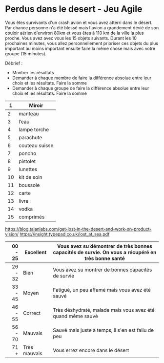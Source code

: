 # Perdus dans le desert - Jeu Agile
Vous êtes survivants d'un crash avion et vous avez atterri dans le désert. Par chance personne n'a été blessé mais l'avion a grandement dévié de son couloir aérien d'environ 80km et vous êtes à 110 km de la ville la plus proche. Vous avez avec vous les 15 objets suivants. 
Durant les 10 prochaines minutes, vous allez personnellement prioriser ces objets du plus important au moins important ensuite faire la même chose mais avec votre groupe (15 minutes).

Débrief :
- Montrer les résultats
- Demander à chaque membre de faire la différence absolue entre leur choix et les résultats. Faire la somme
- Demander à chaque groupe de faire la différence absolue entre leur choix et les résultats. Faire la somme





| 1  | Miroir         |
|----|----------------|
| 2  | manteau        |
| 3  | l’eau          |
| 4  | lampe torche   |
| 5  | parachute      |
| 6  | couteau suisse |
| 7  | poncho         |
| 8  | pistolet       |
| 9  | lunettes       |
| 10 | kit de soin    |
| 11 | boussole       |
| 12 | carte          |
| 13 | livre          |
| 14 | vodka          |
| 15 | comprimés      |

https://blog.talanlabs.com/get-lost-in-the-desert-and-work-on-product-vision/
https://insight.typepad.co.uk/lost_at_sea.pdf

| 00 - 25  | Excellent    | Vous avez su démontrer de très bonnes capacités de survie. On vous a récupéré en très bonne santé  |
|---------:|--------------|-------------------------------------------------------------|
| 26 - 32  | Bien         | Vous avez su montrer de bonnes capacités de survie          |
| 33 - 45  | Moyen        | Fatigué, un peu affamé mais vous avez été sauvé             |
| 46 - 55  | Correct      | Très déshydraté, malade mais vous avez été quand même sauvé |
| 56 - 70  | Mauvais      | Sauvé mais juste à temps, il s'en est fallu de peu          |
| 71 +     | Très mauvais | Vous errez encore dans le désert                            |